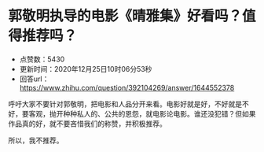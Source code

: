 # 郭敬明执导的电影《晴雅集》好看吗？值得推荐吗？
- 点赞数：5430
- 更新时间：2020年12月25日10时06分53秒
- 回答url：https://www.zhihu.com/question/392104269/answer/1644552378
<body>
 <p data-pid="Ch8cEqKU">呼吁大家不要针对郭敬明，把电影和人品分开来看。电影好就是好，不好就是不好，要客观，抛开种种私人的、公共的恩怨，就电影论电影。谁还没犯错？但如果作品真的好，就不要吝惜我们的称赞，并积极推荐。</p>
 <p data-pid="weLz7XCr">所以，我不推荐。</p>
</body>